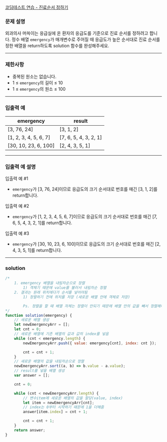 [코딩테스트 연습 - 진료순서 정하기](https://school.programmers.co.kr/learn/courses/30/lessons/120835)

### **문제 설명**

외과의사 머쓱이는 응급실에 온 환자의 응급도를 기준으로 진료 순서를 정하려고 합니다. 정수 배열 `emergency`가 매개변수로 주어질 때 응급도가 높은 순서대로 진료 순서를 정한 배열을 return하도록 solution 함수를 완성해주세요.

---

### 제한사항

- 중복된 원소는 없습니다.
- 1 ≤ `emergency`의 길이 ≤ 10
- 1 ≤ `emergency`의 원소 ≤ 100

---

### 입출력 예

| emergency             | result                |
| --------------------- | --------------------- |
| [3, 76, 24]           | [3, 1, 2]             |
| [1, 2, 3, 4, 5, 6, 7] | [7, 6, 5, 4, 3, 2, 1] |
| [30, 10, 23, 6, 100]  | [2, 4, 3, 5, 1]       |

---

### 입출력 예 설명

입출력 예 #1

- `emergency`가 [3, 76, 24]이므로 응급도의 크기 순서대로 번호를 매긴 [3, 1, 2]를 return합니다.

입출력 예 #2

- `emergency`가 [1, 2, 3, 4, 5, 6, 7]이므로 응급도의 크기 순서대로 번호를 매긴 [7, 6, 5, 4, 3, 2, 1]를 return합니다.

입출력 예 #3

- `emergency`가 [30, 10, 23, 6, 100]이므로 응급도의 크기 순서대로 번호를 매긴 [2, 4, 3, 5, 1]를 return합니다.

---

### solution

```jsx
/*
    1. emergency 배열을 내림차순으로 정렬
        1) 객체기 때문에 value를 불러서 내림차순 정렬
    2. 결과는 원래 위치에다가 순서를 넣어야됨
        1) 정렬하기 전에 위치를 저장 (새로운 배열 안에 객체로 저장)

		Ps. 정렬을 할 때 배열 자체는 정렬이 안되기 때문에 배열 안의 값을 빼서 정렬해야함
*/
function solution(emergency) {
	// 새로운 배열 생성
	let newEmergencyArr = [];
	let cnt = 0;
	// 새로운 배열에 기존 배열의 값과 값의 index를 넣음
	while (cnt < emergency.length) {
		newEmergencyArr.push({ value: emergency[cnt], index: cnt });

		cnt = cnt + 1;
	}
	// 새로운 배열의 값을 내림차순으로 정렬
	newEmergencyArr.sort((a, b) => b.value - a.value);
	// result를 넣을 배열 생성
	var answer = [];

	cnt = 0;

	while (cnt < newEmergencyArr.length) {
		// 변수item에 새로운 배열의 값을 할당(value, index)
		let item = newEmergencyArr[cnt];
		// index는 0부터 시작하기 때문에 1을 더해줌
		answer[item.index] = cnt + 1;

		cnt = cnt + 1;
	}
	return answer;
}
```
